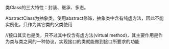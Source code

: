 类Class的三大特性：封装、继承、多态。

AbstractClass为抽象类，使用abstract修饰，抽象类中含有纯虚方法，因此不能实例化，只作为其它类的父类使用

//接口其实也是类，只不过其中仅含有虚方法(virtual method)，其主要作用是作为类与类之间的一种协议，实现接口的类就能做到接口所要求的功能